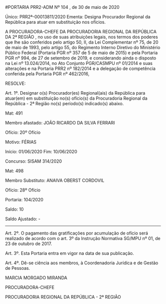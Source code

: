 #PORTARIA PRR2-ADM Nº 104 , de 30 de maio de 2020

Único: PRR2ª-00013811/2020
Ementa: Designa Procurador Regional da República para atuar em substituição nos ofícios.



A PROCURADORA-CHEFE DA PROCURADORIA REGIONAL DA REPÚBLICA DA 2ª REGIÃO , no uso de suas atribuições legais, nos termos dos poderes que lhe são conferidos pelo artigo 50, II, da Lei Complementar nº 75, de 20 de maio de 1993, pelo artigo 55, do Regimento Interno Diretivo do Ministério Público Federal (Portaria PGR nº 357 de 5 de maio de 2015) e pela Portaria PGR nº 994, de 27 de setembro de 2019, e considerando ainda o disposto na Lei nº 13.024/2014, no Ato Conjunto PGR/CASMPU nº 01/2014 e suas alterações e na Portaria PRR2 nº 182/2014 e a delegação de competência conferida pela Portaria PGR nº 462/2016,

RESOLVE:



Art. 1º. Designar o(s) Procurador(es) Regional(ais) da República para atuar(em) em substituição no(s) ofício(s) da Procuradoria Regional da República - 2ª Região no(s) período(s) indicado(s) abaixo.



Mat: 491

Membro afastado: JOÃO RICARDO DA SILVA FERRARI

Ofício: 20º Ofício

Motivo: FÉRIAS

Início: 01/06/2020 Fim: 10/06/2020

Concurso: SISAM 314/2020



Mat: 498

Membro Substituto: ANAIVA OBERST CORDOVIL

Ofício: 28º Ofício

Portaria: 104/2020

Saldo: 10

Saldo Ajustado: -

---------------------------------------------------------

Art. 2º. O pagamento das gratificações por acumulação de ofício será realizado de acordo com o art. 3º da Instrução Normativa SG/MPU nº 01, de 23 de outubro de 2017.



Art. 3º. Esta Portaria entra em vigor na data de sua publicação.



Art. 4º. Dê-se ciência aos membros, à Coordenadoria Jurídica e de Gestão de Pessoas.



MARCIA MORGADO MIRANDA

PROCURADORA-CHEFE

PROCURADORIA REGIONAL DA REPÚBLICA - 2ª REGIÃO
